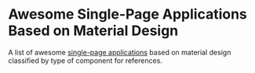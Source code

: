 # Awesome Single-Page Applications Based on Material Design

<!--
```yaml
metadata: true
date: 2018-08-05T22:44:27+0800
titles:
    - Awesome Single-Page Applications Based on Material Design
    - Awesome Single-Page Applications Based on Material Design by Type of Component
keys:
    - Awesome-Single-Page-Applications-Based-on-Material-Design.md
```
-->

A list of awesome [single-page applications](https://en.wikipedia.org/wiki/Single-page_application) based on material design classified by type of component for references.
